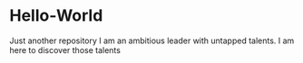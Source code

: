 # Hello-World
Just another repository
I am an ambitious leader with untapped talents.  I am here to discover those talents
